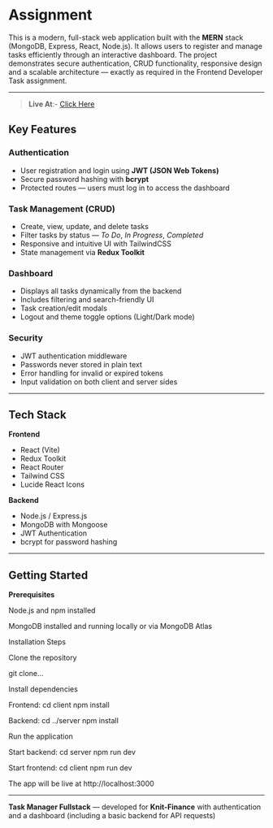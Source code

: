 # Assignment

This is a modern, full-stack web application built with the **MERN** stack (MongoDB, Express, React, Node.js). It allows users to register and manage tasks efficiently through an interactive dashboard.  The project demonstrates secure authentication, CRUD functionality, responsive design and a scalable architecture — exactly as required in the Frontend Developer Task assignment.

---
 > **Live At**:- [Click Here](https://task-manager-mocked.netlify.app/)

## Key Features

### Authentication
- User registration and login using **JWT (JSON Web Tokens)**  
- Secure password hashing with **bcrypt**  
- Protected routes — users must log in to access the dashboard

### Task Management (CRUD)
- Create, view, update, and delete tasks  
- Filter tasks by status — *To Do*, *In Progress*, *Completed*  
- Responsive and intuitive UI with TailwindCSS  
- State management via **Redux Toolkit**

### Dashboard
- Displays all tasks dynamically from the backend  
- Includes filtering and search-friendly UI  
- Task creation/edit modals  
- Logout and theme toggle options (Light/Dark mode)

### Security
- JWT authentication middleware  
- Passwords never stored in plain text  
- Error handling for invalid or expired tokens  
- Input validation on both client and server sides

---

## Tech Stack

**Frontend**
- React (Vite)
- Redux Toolkit
- React Router
- Tailwind CSS
- Lucide React Icons

**Backend**
- Node.js / Express.js
- MongoDB with Mongoose
- JWT Authentication
- bcrypt for password hashing

---

## Getting Started

**Prerequisites**

Node.js and npm installed

MongoDB installed and running locally or via MongoDB Atlas

Installation Steps

Clone the repository

git clone...

Install dependencies

Frontend:
cd client
npm install

Backend:
cd ../server
npm install

Run the application

Start backend:
cd server
npm run dev

Start frontend:
cd client
npm run dev

The app will be live at http://localhost:3000

---

**Task Manager Fullstack** — developed for **Knit-Finance** with authentication and a dashboard (including a basic backend for API requests)


